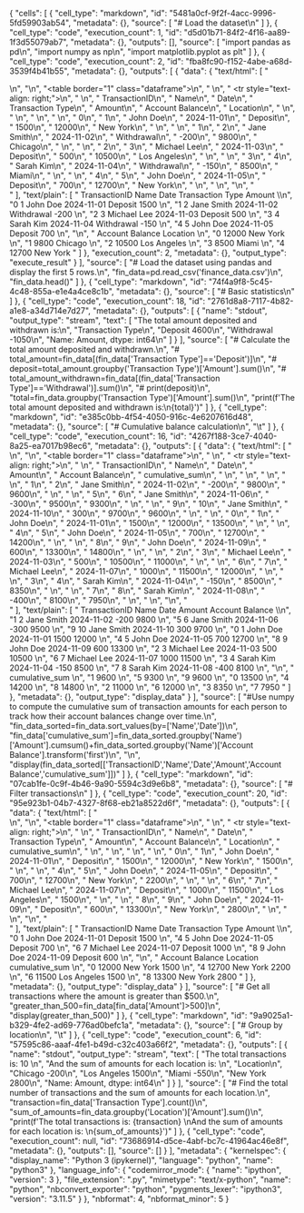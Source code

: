 {
 "cells": [
  {
   "cell_type": "markdown",
   "id": "5481a0cf-9f2f-4acc-9996-5fd59903ab54",
   "metadata": {},
   "source": [
    "# Load the dataset\n"
   ]
  },
  {
   "cell_type": "code",
   "execution_count": 1,
   "id": "d5d01b71-84f2-4f16-aa89-1f3d55079ab7",
   "metadata": {},
   "outputs": [],
   "source": [
    "import pandas as pd\n",
    "import numpy as np\n",
    "import matplotlib.pyplot as plt"
   ]
  },
  {
   "cell_type": "code",
   "execution_count": 2,
   "id": "fba8fc90-f152-4abe-a68d-3539f4b41b55",
   "metadata": {},
   "outputs": [
    {
     "data": {
      "text/html": [
       "<div>\n",
       "<style scoped>\n",
       "    .dataframe tbody tr th:only-of-type {\n",
       "        vertical-align: middle;\n",
       "    }\n",
       "\n",
       "    .dataframe tbody tr th {\n",
       "        vertical-align: top;\n",
       "    }\n",
       "\n",
       "    .dataframe thead th {\n",
       "        text-align: right;\n",
       "    }\n",
       "</style>\n",
       "<table border=\"1\" class=\"dataframe\">\n",
       "  <thead>\n",
       "    <tr style=\"text-align: right;\">\n",
       "      <th></th>\n",
       "      <th>TransactionID</th>\n",
       "      <th>Name</th>\n",
       "      <th>Date</th>\n",
       "      <th>Transaction Type</th>\n",
       "      <th>Amount</th>\n",
       "      <th>Account Balance</th>\n",
       "      <th>Location</th>\n",
       "    </tr>\n",
       "  </thead>\n",
       "  <tbody>\n",
       "    <tr>\n",
       "      <th>0</th>\n",
       "      <td>1</td>\n",
       "      <td>John Doe</td>\n",
       "      <td>2024-11-01</td>\n",
       "      <td>Deposit</td>\n",
       "      <td>1500</td>\n",
       "      <td>12000</td>\n",
       "      <td>New York</td>\n",
       "    </tr>\n",
       "    <tr>\n",
       "      <th>1</th>\n",
       "      <td>2</td>\n",
       "      <td>Jane Smith</td>\n",
       "      <td>2024-11-02</td>\n",
       "      <td>Withdrawal</td>\n",
       "      <td>-200</td>\n",
       "      <td>9800</td>\n",
       "      <td>Chicago</td>\n",
       "    </tr>\n",
       "    <tr>\n",
       "      <th>2</th>\n",
       "      <td>3</td>\n",
       "      <td>Michael Lee</td>\n",
       "      <td>2024-11-03</td>\n",
       "      <td>Deposit</td>\n",
       "      <td>500</td>\n",
       "      <td>10500</td>\n",
       "      <td>Los Angeles</td>\n",
       "    </tr>\n",
       "    <tr>\n",
       "      <th>3</th>\n",
       "      <td>4</td>\n",
       "      <td>Sarah Kim</td>\n",
       "      <td>2024-11-04</td>\n",
       "      <td>Withdrawal</td>\n",
       "      <td>-150</td>\n",
       "      <td>8500</td>\n",
       "      <td>Miami</td>\n",
       "    </tr>\n",
       "    <tr>\n",
       "      <th>4</th>\n",
       "      <td>5</td>\n",
       "      <td>John Doe</td>\n",
       "      <td>2024-11-05</td>\n",
       "      <td>Deposit</td>\n",
       "      <td>700</td>\n",
       "      <td>12700</td>\n",
       "      <td>New York</td>\n",
       "    </tr>\n",
       "  </tbody>\n",
       "</table>\n",
       "</div>"
      ],
      "text/plain": [
       "   TransactionID         Name        Date Transaction Type  Amount  \\\n",
       "0              1     John Doe  2024-11-01          Deposit    1500   \n",
       "1              2   Jane Smith  2024-11-02       Withdrawal    -200   \n",
       "2              3  Michael Lee  2024-11-03          Deposit     500   \n",
       "3              4    Sarah Kim  2024-11-04       Withdrawal    -150   \n",
       "4              5     John Doe  2024-11-05          Deposit     700   \n",
       "\n",
       "   Account Balance     Location  \n",
       "0            12000     New York  \n",
       "1             9800      Chicago  \n",
       "2            10500  Los Angeles  \n",
       "3             8500        Miami  \n",
       "4            12700     New York  "
      ]
     },
     "execution_count": 2,
     "metadata": {},
     "output_type": "execute_result"
    }
   ],
   "source": [
    "# Load the dataset using pandas and display the first 5 rows.\n",
    "fin_data=pd.read_csv('finance_data.csv')\n",
    "fin_data.head()"
   ]
  },
  {
   "cell_type": "markdown",
   "id": "74f4a9f8-5c45-4c48-855a-e1e4a4ce8c1b",
   "metadata": {},
   "source": [
    "# Basic statistics\n"
   ]
  },
  {
   "cell_type": "code",
   "execution_count": 18,
   "id": "2761d8a8-7117-4b82-a1e8-a34d714e7d27",
   "metadata": {},
   "outputs": [
    {
     "name": "stdout",
     "output_type": "stream",
     "text": [
      "The total amount deposited and withdrawn is:\n",
      "Transaction Type\n",
      "Deposit       4600\n",
      "Withdrawal   -1050\n",
      "Name: Amount, dtype: int64\n"
     ]
    }
   ],
   "source": [
    "# Calculate the total amount deposited and withdrawn.\n",
    "# total_amount=fin_data[(fin_data['Transaction Type']=='Deposit')]\n",
    "# deposit=total_amount.groupby('Transaction Type')['Amount'].sum()\n",
    "# total_amount_withdrawn=fin_data[(fin_data['Transaction Type']=='Withdrawal')].sum()\n",
    "# print(deposit)\n",
    "total=fin_data.groupby('Transaction Type')['Amount'].sum()\n",
    "print(f'The total amount deposited and withdrawn is:\\n{total}')"
   ]
  },
  {
   "cell_type": "markdown",
   "id": "e385c0bb-4f54-4050-916c-4e6207616d48",
   "metadata": {},
   "source": [
    "# Cumulative balance calculation\n",
    "\t"
   ]
  },
  {
   "cell_type": "code",
   "execution_count": 16,
   "id": "4267f188-3ce7-4040-8a25-ea7017b98ec6",
   "metadata": {},
   "outputs": [
    {
     "data": {
      "text/html": [
       "<div>\n",
       "<style scoped>\n",
       "    .dataframe tbody tr th:only-of-type {\n",
       "        vertical-align: middle;\n",
       "    }\n",
       "\n",
       "    .dataframe tbody tr th {\n",
       "        vertical-align: top;\n",
       "    }\n",
       "\n",
       "    .dataframe thead th {\n",
       "        text-align: right;\n",
       "    }\n",
       "</style>\n",
       "<table border=\"1\" class=\"dataframe\">\n",
       "  <thead>\n",
       "    <tr style=\"text-align: right;\">\n",
       "      <th></th>\n",
       "      <th>TransactionID</th>\n",
       "      <th>Name</th>\n",
       "      <th>Date</th>\n",
       "      <th>Amount</th>\n",
       "      <th>Account Balance</th>\n",
       "      <th>cumulative_sum</th>\n",
       "    </tr>\n",
       "  </thead>\n",
       "  <tbody>\n",
       "    <tr>\n",
       "      <th>1</th>\n",
       "      <td>2</td>\n",
       "      <td>Jane Smith</td>\n",
       "      <td>2024-11-02</td>\n",
       "      <td>-200</td>\n",
       "      <td>9800</td>\n",
       "      <td>9600</td>\n",
       "    </tr>\n",
       "    <tr>\n",
       "      <th>5</th>\n",
       "      <td>6</td>\n",
       "      <td>Jane Smith</td>\n",
       "      <td>2024-11-06</td>\n",
       "      <td>-300</td>\n",
       "      <td>9500</td>\n",
       "      <td>9300</td>\n",
       "    </tr>\n",
       "    <tr>\n",
       "      <th>9</th>\n",
       "      <td>10</td>\n",
       "      <td>Jane Smith</td>\n",
       "      <td>2024-11-10</td>\n",
       "      <td>300</td>\n",
       "      <td>9700</td>\n",
       "      <td>9600</td>\n",
       "    </tr>\n",
       "    <tr>\n",
       "      <th>0</th>\n",
       "      <td>1</td>\n",
       "      <td>John Doe</td>\n",
       "      <td>2024-11-01</td>\n",
       "      <td>1500</td>\n",
       "      <td>12000</td>\n",
       "      <td>13500</td>\n",
       "    </tr>\n",
       "    <tr>\n",
       "      <th>4</th>\n",
       "      <td>5</td>\n",
       "      <td>John Doe</td>\n",
       "      <td>2024-11-05</td>\n",
       "      <td>700</td>\n",
       "      <td>12700</td>\n",
       "      <td>14200</td>\n",
       "    </tr>\n",
       "    <tr>\n",
       "      <th>8</th>\n",
       "      <td>9</td>\n",
       "      <td>John Doe</td>\n",
       "      <td>2024-11-09</td>\n",
       "      <td>600</td>\n",
       "      <td>13300</td>\n",
       "      <td>14800</td>\n",
       "    </tr>\n",
       "    <tr>\n",
       "      <th>2</th>\n",
       "      <td>3</td>\n",
       "      <td>Michael Lee</td>\n",
       "      <td>2024-11-03</td>\n",
       "      <td>500</td>\n",
       "      <td>10500</td>\n",
       "      <td>11000</td>\n",
       "    </tr>\n",
       "    <tr>\n",
       "      <th>6</th>\n",
       "      <td>7</td>\n",
       "      <td>Michael Lee</td>\n",
       "      <td>2024-11-07</td>\n",
       "      <td>1000</td>\n",
       "      <td>11500</td>\n",
       "      <td>12000</td>\n",
       "    </tr>\n",
       "    <tr>\n",
       "      <th>3</th>\n",
       "      <td>4</td>\n",
       "      <td>Sarah Kim</td>\n",
       "      <td>2024-11-04</td>\n",
       "      <td>-150</td>\n",
       "      <td>8500</td>\n",
       "      <td>8350</td>\n",
       "    </tr>\n",
       "    <tr>\n",
       "      <th>7</th>\n",
       "      <td>8</td>\n",
       "      <td>Sarah Kim</td>\n",
       "      <td>2024-11-08</td>\n",
       "      <td>-400</td>\n",
       "      <td>8100</td>\n",
       "      <td>7950</td>\n",
       "    </tr>\n",
       "  </tbody>\n",
       "</table>\n",
       "</div>"
      ],
      "text/plain": [
       "   TransactionID         Name        Date  Amount  Account Balance  \\\n",
       "1              2   Jane Smith  2024-11-02    -200             9800   \n",
       "5              6   Jane Smith  2024-11-06    -300             9500   \n",
       "9             10   Jane Smith  2024-11-10     300             9700   \n",
       "0              1     John Doe  2024-11-01    1500            12000   \n",
       "4              5     John Doe  2024-11-05     700            12700   \n",
       "8              9     John Doe  2024-11-09     600            13300   \n",
       "2              3  Michael Lee  2024-11-03     500            10500   \n",
       "6              7  Michael Lee  2024-11-07    1000            11500   \n",
       "3              4    Sarah Kim  2024-11-04    -150             8500   \n",
       "7              8    Sarah Kim  2024-11-08    -400             8100   \n",
       "\n",
       "   cumulative_sum  \n",
       "1            9600  \n",
       "5            9300  \n",
       "9            9600  \n",
       "0           13500  \n",
       "4           14200  \n",
       "8           14800  \n",
       "2           11000  \n",
       "6           12000  \n",
       "3            8350  \n",
       "7            7950  "
      ]
     },
     "metadata": {},
     "output_type": "display_data"
    }
   ],
   "source": [
    "#Use numpy to compute the cumulative sum of transaction amounts for each person to track how their account balances change over time.\n",
    "fin_data_sorted=fin_data.sort_values(by=['Name','Date'])\n",
    "fin_data['cumulative_sum']=fin_data_sorted.groupby('Name')['Amount'].cumsum()+fin_data_sorted.groupby('Name')['Account Balance'].transform('first')\n",
    "\n",
    "display(fin_data_sorted[['TransactionID','Name','Date','Amount','Account Balance','cumulative_sum']])"
   ]
  },
  {
   "cell_type": "markdown",
   "id": "07cab1fe-0c9f-4b46-9a90-5594c3d9e6b8",
   "metadata": {},
   "source": [
    "# Filter transactions\n"
   ]
  },
  {
   "cell_type": "code",
   "execution_count": 20,
   "id": "95e923b1-04b7-4327-8f68-eb21a8522d6f",
   "metadata": {},
   "outputs": [
    {
     "data": {
      "text/html": [
       "<div>\n",
       "<style scoped>\n",
       "    .dataframe tbody tr th:only-of-type {\n",
       "        vertical-align: middle;\n",
       "    }\n",
       "\n",
       "    .dataframe tbody tr th {\n",
       "        vertical-align: top;\n",
       "    }\n",
       "\n",
       "    .dataframe thead th {\n",
       "        text-align: right;\n",
       "    }\n",
       "</style>\n",
       "<table border=\"1\" class=\"dataframe\">\n",
       "  <thead>\n",
       "    <tr style=\"text-align: right;\">\n",
       "      <th></th>\n",
       "      <th>TransactionID</th>\n",
       "      <th>Name</th>\n",
       "      <th>Date</th>\n",
       "      <th>Transaction Type</th>\n",
       "      <th>Amount</th>\n",
       "      <th>Account Balance</th>\n",
       "      <th>Location</th>\n",
       "      <th>cumulative_sum</th>\n",
       "    </tr>\n",
       "  </thead>\n",
       "  <tbody>\n",
       "    <tr>\n",
       "      <th>0</th>\n",
       "      <td>1</td>\n",
       "      <td>John Doe</td>\n",
       "      <td>2024-11-01</td>\n",
       "      <td>Deposit</td>\n",
       "      <td>1500</td>\n",
       "      <td>12000</td>\n",
       "      <td>New York</td>\n",
       "      <td>1500</td>\n",
       "    </tr>\n",
       "    <tr>\n",
       "      <th>4</th>\n",
       "      <td>5</td>\n",
       "      <td>John Doe</td>\n",
       "      <td>2024-11-05</td>\n",
       "      <td>Deposit</td>\n",
       "      <td>700</td>\n",
       "      <td>12700</td>\n",
       "      <td>New York</td>\n",
       "      <td>2200</td>\n",
       "    </tr>\n",
       "    <tr>\n",
       "      <th>6</th>\n",
       "      <td>7</td>\n",
       "      <td>Michael Lee</td>\n",
       "      <td>2024-11-07</td>\n",
       "      <td>Deposit</td>\n",
       "      <td>1000</td>\n",
       "      <td>11500</td>\n",
       "      <td>Los Angeles</td>\n",
       "      <td>1500</td>\n",
       "    </tr>\n",
       "    <tr>\n",
       "      <th>8</th>\n",
       "      <td>9</td>\n",
       "      <td>John Doe</td>\n",
       "      <td>2024-11-09</td>\n",
       "      <td>Deposit</td>\n",
       "      <td>600</td>\n",
       "      <td>13300</td>\n",
       "      <td>New York</td>\n",
       "      <td>2800</td>\n",
       "    </tr>\n",
       "  </tbody>\n",
       "</table>\n",
       "</div>"
      ],
      "text/plain": [
       "   TransactionID         Name        Date Transaction Type  Amount  \\\n",
       "0              1     John Doe  2024-11-01          Deposit    1500   \n",
       "4              5     John Doe  2024-11-05          Deposit     700   \n",
       "6              7  Michael Lee  2024-11-07          Deposit    1000   \n",
       "8              9     John Doe  2024-11-09          Deposit     600   \n",
       "\n",
       "   Account Balance     Location  cumulative_sum  \n",
       "0            12000     New York            1500  \n",
       "4            12700     New York            2200  \n",
       "6            11500  Los Angeles            1500  \n",
       "8            13300     New York            2800  "
      ]
     },
     "metadata": {},
     "output_type": "display_data"
    }
   ],
   "source": [
    "# Get all transactions where the amount is greater than $500.\n",
    "greater_than_500=fin_data[fin_data['Amount']>500]\n",
    "display(greater_than_500)"
   ]
  },
  {
   "cell_type": "markdown",
   "id": "9a9025a1-b329-4fe2-ad69-776ad0befc1a",
   "metadata": {},
   "source": [
    "# Group by location\n",
    "\t"
   ]
  },
  {
   "cell_type": "code",
   "execution_count": 6,
   "id": "57595c86-aaaf-4fe1-b49d-c32c403a66f2",
   "metadata": {},
   "outputs": [
    {
     "name": "stdout",
     "output_type": "stream",
     "text": [
      "The total transactions is: 10 \n",
      "And the sum of amounts for each location is: \n",
      "Location\n",
      "Chicago        -200\n",
      "Los Angeles    1500\n",
      "Miami          -550\n",
      "New York       2800\n",
      "Name: Amount, dtype: int64\n"
     ]
    }
   ],
   "source": [
    "# Find the total number of transactions and the sum of amounts for each location.\n",
    "transaction=fin_data['Transaction Type'].count()\n",
    "sum_of_amounts=fin_data.groupby('Location')['Amount'].sum()\n",
    "print(f'The total transactions is: {transaction} \\nAnd the sum of amounts for each location is: \\n{sum_of_amounts}')"
   ]
  },
  {
   "cell_type": "code",
   "execution_count": null,
   "id": "73686914-d5ce-4abf-bc7c-41964ac46e8f",
   "metadata": {},
   "outputs": [],
   "source": []
  }
 ],
 "metadata": {
  "kernelspec": {
   "display_name": "Python 3 (ipykernel)",
   "language": "python",
   "name": "python3"
  },
  "language_info": {
   "codemirror_mode": {
    "name": "ipython",
    "version": 3
   },
   "file_extension": ".py",
   "mimetype": "text/x-python",
   "name": "python",
   "nbconvert_exporter": "python",
   "pygments_lexer": "ipython3",
   "version": "3.11.5"
  }
 },
 "nbformat": 4,
 "nbformat_minor": 5
}
